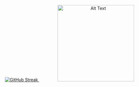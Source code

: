<div align="center">
  <a href="https://git.io/streak-stats">
    <img src="https://streak-stats.demolab.com?user=bgrgv&theme=dark&hide_border=true&border_radius=0&mode=weekly" alt="GitHub Streak">
  </a>
  <span style="padding: 0 30px;"></span>
  <img src="https://i.giphy.com/media/T2bDC7TBZfdJAqNCSh/giphy.webp" alt="Alt Text" height="250">
</div>
